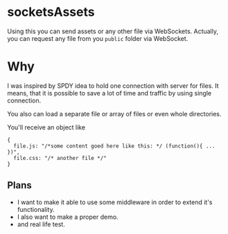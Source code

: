 # socketsAssets

Using this you can send assets or any other file via WebSockets. Actually, you can request any file from you `public` folder via WebSocket.

# Why

I was inspired by SPDY idea to hold one connection with server for files. It means, that it is possible to save 
a lot of time and traffic by using single connection.

You also can load a separate file or array of files or even whole directories.

You'll receive an object like
```
{
  file.js: "/*some content goed here like this: */ (function(){ ... })",
  file.css: "/* another file */"
}
```


## Plans
* I want to make it able to use some middleware in order to extend it's functionality.
* I also want to make a proper demo.
* and real life test.